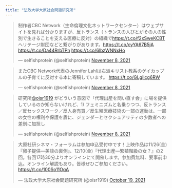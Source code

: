 ```yaml
---
title: "法政大学大原社会問題研究所"
---
```


<blockquote class="twitter-tweet"><p lang="ja" dir="ltr">制作者CBC Network（生命倫理文化ネットワークセンター）はウェブサイトを見れば分かりますが、反トランス（トランスの人びとがその人の性別で生きることを支える医療に反対）の組織で<a href="https://t.co/f2xSweKCBT">https://t.co/f2xSweKCBT</a>ヘリテージ財団などと繋がりがあります。<a href="https://t.co/cyYA67B5jA">https://t.co/cyYA67B5jA</a> <a href="https://t.co/Da44RrbTPn">https://t.co/Da44RrbTPn</a> <a href="https://t.co/6lbzWNNxHo">https://t.co/6lbzWNNxHo</a></p>&mdash; selfishprotein (@selfishprotein) <a href="https://twitter.com/selfishprotein/status/1457592727185494018?ref_src=twsrc%5Etfw">November 8, 2021</a></blockquote> <script async src="https://platform.twitter.com/widgets.js" charset="utf-8"></script> 

<blockquote class="twitter-tweet"><p lang="ja" dir="ltr">またCBC Network代表のJennifer Lahlは右派キリスト教系のゲイカップルの子育てに反対する本に寄稿しています。 <a href="https://t.co/GLgiIcg6RW">https://t.co/GLgiIcg6RW</a></p>&mdash; selfishprotein (@selfishprotein) <a href="https://twitter.com/selfishprotein/status/1457592969918226439?ref_src=twsrc%5Etfw">November 8, 2021</a></blockquote> <script async src="https://platform.twitter.com/widgets.js" charset="utf-8"></script> 

<blockquote class="twitter-tweet"><p lang="ja" dir="ltr">研究所<a href="https://twitter.com/oisr1919?ref_src=twsrc%5Etfw">@oisr1919</a> がどういう意図で「代理出産を問い直す会」に場を提供しているのか知らないけれど、1) フェミニズムと名乗りつつ、反トランス／反セックスワーク／反人身売買／反生殖医療技術の一部の運動は、一部の女性の権利や保護を盾に、ジェンダーとセクシュアリティの少数者への差別に加担し</p>&mdash; selfishprotein (@selfishprotein) <a href="https://twitter.com/selfishprotein/status/1457649145041223682?ref_src=twsrc%5Etfw">November 8, 2021</a></blockquote> <script async src="https://platform.twitter.com/widgets.js" charset="utf-8"></script> 

<blockquote class="twitter-tweet"><p lang="ja" dir="ltr">大原社研シネマ・フォーラムは参加申込受付中です！上映作品は11/26(金)『卵子提供―美談の裏側』、12/10(金)『代理出産―繁殖階級の女？』の2回。各回17時30分よりオンラインにて開催します。参加費無料、要事前申込。オンライン解説もあり。皆様ぜひご参加ください。<a href="https://t.co/100So11OqA">https://t.co/100So11OqA</a></p>&mdash; 法政大学大原社会問題研究所 (@oisr1919) <a href="https://twitter.com/oisr1919/status/1450359430608920579?ref_src=twsrc%5Etfw">October 19, 2021</a></blockquote> <script async src="https://platform.twitter.com/widgets.js" charset="utf-8"></script> 